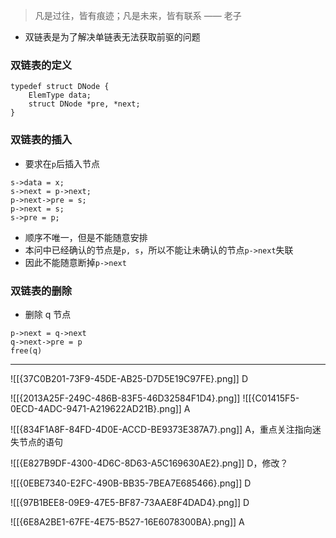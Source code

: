> 凡是过往，皆有痕迹；凡是未来，皆有联系 —— 老子

* 双链表是为了解决单链表无法获取前驱的问题

### 双链表的定义

```
typedef struct DNode {
	ElemType data;
	struct DNode *pre, *next;
}
```

### 双链表的插入

* 要求在`p`后插入节点
```
s->data = x;
s->next = p->next;
p->next->pre = s;
p->next = s;
s->pre = p;
```
* 顺序不唯一，但是不能随意安排
* 本问中已经确认的节点是`p, s`，所以不能让未确认的节点`p->next`失联
* 因此不能随意断掉`p->next`

### 双链表的删除

- 删除 q 节点
```
p->next = q->next
q->next->pre = p
free(q)
```

-------------
![[{37C0B201-73F9-45DE-AB25-D7D5E19C97FE}.png]]
D

![[{2013A25F-249C-486B-83F5-46D32584F1D4}.png]]
![[{C01415F5-0ECD-4ADC-9471-A219622AD21B}.png]]
A

![[{834F1A8F-84FD-4D0E-ACCD-BE9373E387A7}.png]]
A，重点关注指向迷失节点的语句

![[{E827B9DF-4300-4D6C-8D63-A5C169630AE2}.png]]
D，修改？

![[{0EBE7340-E2FC-490B-BB35-7BEA7E685466}.png]]
D

![[{97B1BEE8-09E9-47E5-BF87-73AAE8F4DAD4}.png]]
D

![[{6E8A2BE1-67FE-4E75-B527-16E6078300BA}.png]]
A